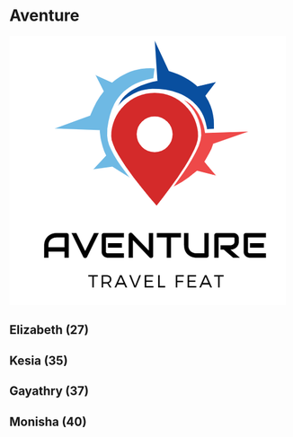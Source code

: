 # Aventure
![Image of LOGO](https://github.com/kesiajo/Aventure/blob/main/images/aventure-logo.png)
## Elizabeth (27)
## Kesia (35)
## Gayathry (37)
## Monisha (40)
